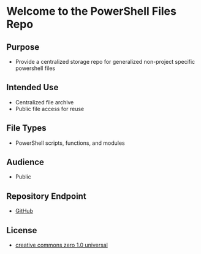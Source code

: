 
# Welcome to the PowerShell Files Repo

## Purpose

  - Provide a centralized storage repo for generalized non-project specific powershell files

## Intended Use

  - Centralized file archive
  - Public file access for reuse

## File Types

  - PowerShell scripts, functions, and modules

## Audience

  -  Public

## Repository Endpoint

  - [GitHub](https://github.com/RKauf00/PowerShell-Files.git)

## License

  - [creative commons zero 1.0 universal](https://creativecommons.org/publicdomain/zero/1.0/)